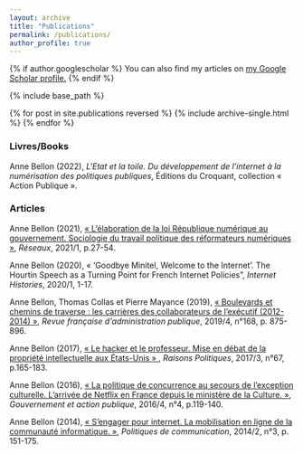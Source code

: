 ```yaml
---
layout: archive
title: "Publications"
permalink: /publications/
author_profile: true
---
```


{% if author.googlescholar %}
  You can also find my articles on <u><a href="{{author.googlescholar}}">my Google Scholar profile</a>.</u>
{% endif %}

{% include base_path %}

{% for post in site.publications reversed %}
  {% include archive-single.html %}
{% endfor %}

### Livres/Books

Anne Bellon (2022), *L'Etat et la toile. Du développement de l’internet à la numérisation des politiques publiques*, Éditions du Croquant, collection « Action Publique ». 

### Articles

Anne Bellon (2021), [« L’élaboration de la loi République numérique au gouvernement. Sociologie du travail politique des réformateurs numériques »](https://www.cairn.info/revue-reseaux-2021-1-page-23.htm), *Réseaux*, 2021/1, p.27-54. 

Anne Bellon (2020), « ‘Goodbye Minitel, Welcome to the Internet’. The Hourtin Speech as a Turning Point for French Internet Policies”, *Internet Histories*, 2020/1, 1-17.

Anne Bellon, Thomas Collas et Pierre Mayance (2019), [« Boulevards et chemins de traverse : les carrières des collaborateurs de l’exécutif (2012-2014) »](https://www.cairn.info/revue-francaise-d-administration-publique-2018-4-page-875.htm), *Revue française d'administration publique*, 2019/4, n°168, p. 875-896.

Anne Bellon (2017), [« Le hacker et le professeur. Mise en débat de la propriété intellectuelle aux États-Unis » ](https://www.cairn.info/revue-raisons-politiques-2017-3-page-165.htm), *Raisons Politiques*, 2017/3, n°67, p.165-183. 

Anne Bellon (2016), [« La politique de concurrence au secours de l’exception culturelle. L’arrivée de Netflix en France depuis le ministère de la Culture. »](https://www.cairn.info/revue-gouvernement-et-action-publique-2016-4-page-119.htm), *Gouvernement et action publique*, 2016/4, n°4, p.119-140. 

Anne Bellon	(2014), [« S’engager pour internet. La mobilisation en ligne de la communauté informatique. »](https://www.cairn.info/revue-politiques-de-communication-2014-2-page-151.htm), *Politiques de communication*, 2014/2, n°3, p. 151-175. 
